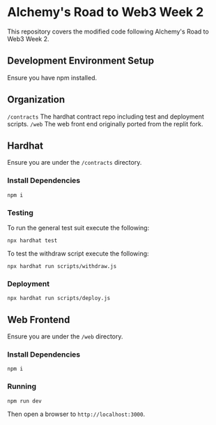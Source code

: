 # Alchemy's Road to Web3 Week 2

This repository covers the modified code following Alchemy's Road to Web3 Week 2.

## Development Environment Setup

Ensure you have npm installed.

## Organization

`/contracts` The hardhat contract repo including test and deployment scripts.
`/web` The web front end originally ported from the replit fork.

## Hardhat

Ensure you are under the `/contracts` directory.

### Install Dependencies

    npm i

### Testing

To run the general test suit execute the following:

    npx hardhat test

To test the withdraw script execute the following:

    npx hardhat run scripts/withdraw.js

### Deployment

    npx hardhat run scripts/deploy.js

## Web Frontend

Ensure you are under the `/web` directory.

### Install Dependencies

    npm i

### Running

    npm run dev

Then open a browser to `http://localhost:3000`.
